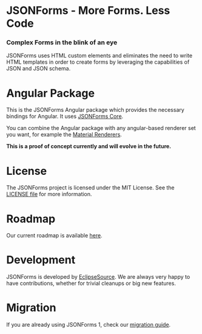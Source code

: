 # JSONForms - More Forms. Less Code
### Complex Forms in the blink of an eye

JSONForms uses HTML custom elements and eliminates the need to write HTML templates in order to create forms by leveraging the capabilities of JSON and JSON schema.

# Angular Package
This is the JSONForms Angular package which provides the necessary bindings for Angular. It uses [JSONForms Core](https://www.npmjs.com/package/@jsonforms/core).

You can combine the Angular package with any angular-based renderer set you want, for example the [Material Renderers](https://github.com/eclipsesource/jsonforms/blob/master/packages/angular-material).

**This is a proof of concept currently and will evolve in the future.**

# License
The JSONForms project is licensed under the MIT License. See the [LICENSE file](https://github.com/eclipsesource/jsonforms/blob/master/LICENSE) for more information.

# Roadmap
Our current roadmap is available [here](https://github.com/eclipsesource/jsonforms/blob/master/ROADMAP.md).

# Development
JSONForms is developed by [EclipseSource](https://eclipsesource.com).
We are always very happy to have contributions, whether for trivial cleanups or big new features.

# Migration
If you are already using JSONForms 1, check our [migration guide](https://github.com/eclipsesource/jsonforms/blob/master/MIGRATION.md).
